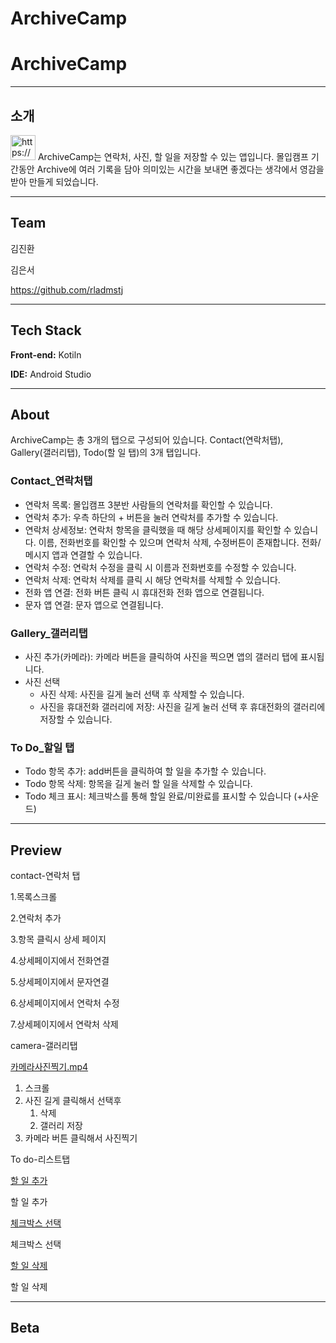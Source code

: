 # ArchiveCamp
# ArchiveCamp

---

## 소개

<aside>
<img src="https://prod-files-secure.s3.us-west-2.amazonaws.com/f6cb388f-3934-47d6-9928-26d2e10eb0fc/50e667f6-a773-41f2-8a52-d5570007cd4c/DALLE_2024-07-03_13.37.12_-_A_simple_app_icon_for_ArchiveCamp_with_no_background_color_or_gradient._The_icon_features_a_minimalistic_campfire_inside_an_open_box_using_green_to.webp" alt="https://prod-files-secure.s3.us-west-2.amazonaws.com/f6cb388f-3934-47d6-9928-26d2e10eb0fc/50e667f6-a773-41f2-8a52-d5570007cd4c/DALLE_2024-07-03_13.37.12_-_A_simple_app_icon_for_ArchiveCamp_with_no_background_color_or_gradient._The_icon_features_a_minimalistic_campfire_inside_an_open_box_using_green_to.webp" width="40px" /> ArchiveCamp는 연락처, 사진, 할 일을 저장할 수 있는 앱입니다. 몰입캠프 기간동안 Archive에 여러 기록을 담아 의미있는 시간을 보내면 좋겠다는 생각에서 영감을 받아 만들게 되었습니다.

</aside>

---

## Team

김진환

김은서

https://github.com/rladmstj

---

## Tech Stack

**Front-end:** Kotiln

**IDE:** Android Studio

---

## About

ArchiveCamp는 총 3개의 탭으로 구성되어 있습니다. Contact(연락처탭), Gallery(갤러리탭), Todo(할 일 탭)의 3개 탭입니다.

### Contact_연락처탭

- 연락처 목록: 몰입캠프 3분반 사람들의 연락처를 확인할 수 있습니다.
- 연락처 추가: 우측 하단의 + 버튼을 눌러 연락처를 추가할 수 있습니다.
- 연락처 상세정보: 연락처 항목을 클릭했을 때 해당 상세페이지를 확인할 수 있습니다. 이름, 전화번호를 확인할 수 있으며 연락처 삭제, 수정버튼이 존재합니다. 전화/메시지 앱과 연결할 수 있습니다.
- 연락처 수정: 연락처 수정을 클릭 시 이름과 전화번호를 수정할 수 있습니다.
- 연락처 삭제: 연락처 삭제를 클릭 시 해당 연락처를 삭제할 수 있습니다.
- 전화 앱 연결: 전화 버튼 클릭 시 휴대전화 전화 앱으로 연결됩니다.
- 문자 앱 연결: 문자 앱으로 연결됩니다.

### Gallery_갤러리탭

- 사진 추가(카메라): 카메라 버튼을 클릭하여 사진을 찍으면 앱의 갤러리 탭에 표시됩니다.
- 사진 선택
    - 사진 삭제: 사진을 길게 눌러 선택 후 삭제할 수 있습니다.
    - 사진을 휴대전화 갤러리에 저장: 사진을 길게 눌러 선택 후 휴대전화의 갤러리에 저장할 수 있습니다.

### To Do_할일 탭

- Todo 항목 추가: add버튼을 클릭하여 할 일을 추가할 수 있습니다.
- Todo 항목 삭제: 항목을 길게 눌러 할 일을 삭제할 수 있습니다.
- Todo 체크 표시: 체크박스를 통해 할일 완료/미완료를 표시할 수 있습니다 (+사운드)

---

## Preview

contact-연락처 탭

1.목록스크롤

2.연락처 추가

3.항목 클릭시 상세 페이지

4.상세페이지에서 전화연결

5.상세페이지에서 문자연결

6.상세페이지에서 연락처 수정

7.상세페이지에서 연락처 삭제

camera-갤러리탭

[카메라사진찍기.mp4](https://prod-files-secure.s3.us-west-2.amazonaws.com/f6cb388f-3934-47d6-9928-26d2e10eb0fc/b24c56d0-1b82-4236-a0fd-6e0813f427a6/%E1%84%8F%E1%85%A1%E1%84%86%E1%85%A6%E1%84%85%E1%85%A1%E1%84%89%E1%85%A1%E1%84%8C%E1%85%B5%E1%86%AB%E1%84%8D%E1%85%B5%E1%86%A8%E1%84%80%E1%85%B5.mp4)

1. 스크롤
2. 사진 길게 클릭해서 선택후
    1. 삭제
    2. 갤러리 저장
3. 카메라 버튼 클릭해서 사진찍기

To do-리스트탭

[할 일 추가 ](https://prod-files-secure.s3.us-west-2.amazonaws.com/f6cb388f-3934-47d6-9928-26d2e10eb0fc/fb4b6985-28d6-4e86-8f89-6b34a12f771e/todo_add.mp4)

할 일 추가 

[체크박스 선택](https://prod-files-secure.s3.us-west-2.amazonaws.com/f6cb388f-3934-47d6-9928-26d2e10eb0fc/79b2c075-31d3-4cad-ab70-7ec2db2b8685/todocheck.mp4)

체크박스 선택

[할 일 삭제](https://prod-files-secure.s3.us-west-2.amazonaws.com/f6cb388f-3934-47d6-9928-26d2e10eb0fc/7550df18-adb2-451f-8186-5c2ad8dac12a/tododelete.mp4)

할 일 삭제

---

## Beta
